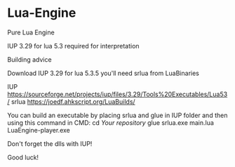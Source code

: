 # Lua-Engine
Pure Lua Engine

IUP 3.29 for lua 5.3 required for interpretation


Building advice 

Download IUP 3.29 for lua 5.3.5 you'll need srlua from LuaBinaries

IUP https://sourceforge.net/projects/iup/files/3.29/Tools%20Executables/Lua53/
srlua https://joedf.ahkscript.org/LuaBuilds/

You can build an executable by placing srlua and glue in IUP folder and then
using this command in CMD:
cd *Your repository*
glue srlua.exe main.lua LuaEngine-player.exe

Don't forget the dlls with IUP!

Good luck!
